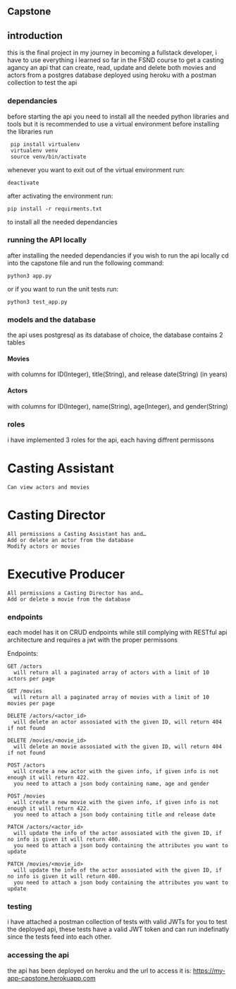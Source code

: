 Capstone
---------
## introduction

this is the final project in my journey in becoming a fullstack developer, i have to use everything i learned so far in the FSND course to get a casting agancy an api that can create, read, update and delete both movies and actors from a postgres database deployed using heroku with a postman collection to test the api

### dependancies

before starting the api you need to install all the needed python libraries and tools
but it is recommended to use a virtual environment before installing the libraries
run
```
 pip install virtualenv
 virtualenv venv
 source venv/bin/activate
``` 
whenever you want to exit out of the virtual environment run:
```
deactivate
```

after activating the environment run:
```
pip install -r requirments.txt
```
to install all the needed dependancies 

### running the API locally

after installing the needed dependancies if you wish to run the api locally cd into the capstone file and run the following command:
```
python3 app.py
```
or if you want to run the unit tests run:
```
python3 test_app.py
```

### models and the database 

the api uses postgresql as its database of choice, the database contains 2 tables 

#### Movies
with columns for ID(Integer), title(String), and release date(String) (in years)

#### Actors
with columns for ID(Integer), name(String), age(Integer), and gender(String)

### roles

i have implemented 3 roles for the api, each having diffrent permissons 

# Casting Assistant

    Can view actors and movies

# Casting Director

    All permissions a Casting Assistant has and…
    Add or delete an actor from the database
    Modify actors or movies

# Executive Producer

    All permissions a Casting Director has and…
    Add or delete a movie from the database




### endpoints 

each model has it on CRUD endpoints while still complying with RESTful api architecture and requires a jwt with the proper permissons 

Endpoints:

    GET /actors 
      will return all a paginated array of actors with a limit of 10 actors per page
    
    GET /movies
      will return all a paginated array of movies with a limit of 10 movies per page

    DELETE /actors/<actor_id> 
      will delete an actor assosiated with the given ID, will return 404 if not found
    
    DELETE /movies/<movie_id>
      will delete an movie assosiated with the given ID, will return 404 if not found

    POST /actors
      will create a new actor with the given info, if given info is not enough it will return 422.
      you need to attach a json body containing name, age and gender
    
    POST /movies 
      will create a new movie with the given info, if given info is not enough it will return 422.
      you need to attach a json body containing title and release date

    PATCH /actors/<actor_id>
      will update the info of the actor assosiated with the given ID, if no info is given it will return 400.
      you need to attach a json body containing the attributes you want to update
    
    PATCH /movies/<movie_id>
      will update the info of the actor assosiated with the given ID, if no info is given it will return 400.
      you need to attach a json body containing the attributes you want to update

### testing

i have attached a postman collection of tests with valid JWTs for you to test the deployed api, these tests have a valid JWT token and can run indefinatly since the tests feed into each other.


### accessing the api

the api has been deployed on heroku and the url to access it is:
https://my-app-capstone.herokuapp.com


